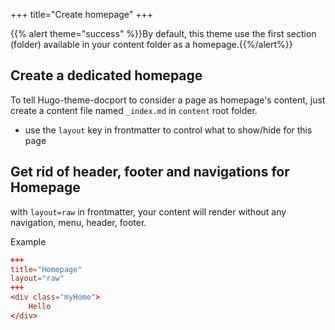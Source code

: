 +++
title="Create homepage"
+++



{{% alert theme="success" %}}By default, this theme use the first section (folder) available in your content folder as a homepage.{{%/alert%}}

## Create a dedicated homepage
To tell Hugo-theme-docport to consider a page as homepage's content, just create a content file named `_index.md` in `content` root folder.
* use the `layout` key in frontmatter to control what to show/hide for this page

## Get rid of header, footer and navigations for Homepage
with `layout=raw` in frontmatter, your content will render without any navigation, menu, header, footer.



Example
```toml
+++
title="Homepage"
layout="raw"
+++
<div class="myHome">
	Hello
</div>
```

